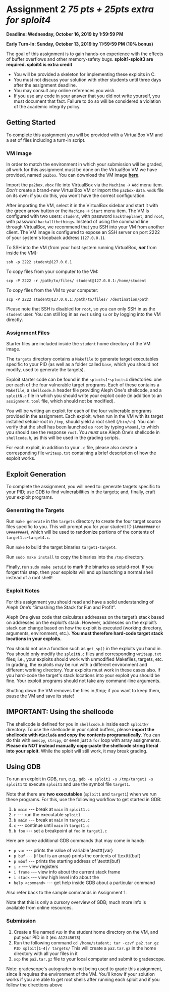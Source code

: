 # Assignment 2 *75 pts + 25pts extra for sploit4*

**Deadline: Wednesday, October 16, 2019 by 1:59:59 PM**

**Early Turn-In: Sunday, October 13, 2019 by 11:59:59 PM (10% bonus)**

The goal of this assignment is to gain hands-on experience with the effects of buffer overflows and other memory-safety bugs. **sploit1-sploit3 are required. sploit4 is extra credit**

- You will be provided a skeleton for implementing these exploits in C.
- You must not discuss your solution with other students until three days after the assignment deadline.
- You may consult any online references you wish.
- If you use any code in your answer that you did not write yourself, you must document that fact. Failure to do so will be considered a violation of the academic integrity policy.

## Getting Started

To complete this assignment you will be provided with a VirtualBox VM and a set of files including a turn-in script.

### VM Image

In order to match the environment in which your submission will be graded, all work for this assignment must be done on the VirtualBox VM we have provided, named `pa2box`. You can download the VM image [**here**](https://drive.google.com/a/eng.ucsd.edu/uc?id=11GnFuU7-RC8nlwm9oKAlaGHfVquVGKBz&export=download).

Import the `pa2box.vbox` file into VirtualBox via the `Machine` &rarr; `Add` menu item. *Don't* create a brand-new VirtualBox VM or import the `pa2box-data.vmdk` file on its own: if you do this, you won't have the correct configuration.

After importing the VM, select it in the VirtualBox sidebar and start it with the green arrow button or the `Machine` &rarr; `Start` menu item. The VM is configured with two users: `student`, with password `hacktheplanet`; and `root`, with password `hackallthethings`. Instead of using the command line through VirtualBox, we recommend that you SSH into your VM from another client. The VM image is configured to expose an SSH server on port 2222 of your system's loopback address (`127.0.0.1`).

To SSH into the VM (from your host system running VirtualBox, ***not*** from inside the VM):

```
ssh -p 2222 student@127.0.0.1
```

To copy files from your computer to the VM:

```
scp -P 2222 -r /path/to/files/ student@127.0.0.1:/home/student
```

To copy files from the VM to your computer:

```
scp -P 2222 student@127.0.0.1:/path/to/files/ /destination/path
```

Please note that SSH is disabled for `root`, so you can only SSH in as the `student` user. You can still log in as `root` using `su` or by logging into the VM directly.

### Assignment Files

Starter files are included inside the `student` home directory of the VM image.

The `targets` directory contains a `Makefile` to generate target executables specific to your PID (as well as a folder called `base`, which you should not modify, used to generate the targets).

Exploit starter code can be found in the `sploits1`-`sploits4` directories: one per each of the four vulnerable target programs. Each of these contains a `Makefile`, a `shellcode.h` header file providing Aleph One's shellcode, and a `sploitN.c` file in which you should write your exploit code (in addition to an `assignment.toml` file, which should not be modified).

You will be writing an exploit for each of the four vulnerable programs provided in the assignment.  Each exploit, when run in the VM with its target installed setuid-root in `/tmp`,  should yield a root shell (`/bin/sh`). You can verify that the shell has been launched as `root` by typing `whoami`, to which you should see the response `root`. You *must* use Aleph One’s shellcode in `shellcode.h`,  as this will be used in the grading scripts.

For each exploit, in addition to your `.c` file, please also create a corresponding file `writeup.txt` containing a brief description of how the exploit works.

## Exploit Generation

To complete the assignment, you will need to: generate targets specific to your PID; use GDB to find vulnerabilities in the targets; and, finally, craft your exploit programs.

### Generating the Targets

Run `make generate` in the `targets` directory to create the four target source files specific to you. This will prompt you for your student ID (`A########` or `U########`), which will be used to randomize portions of the contents of `target1.c`-`target4.c`.

Run `make` to build the target binaries `target1`-`target4`.

Run `sudo make install` to copy the binaries into the `/tmp` directory.

Finally, run `sudo make setuid` to mark the binaries as setuid-root. If you forget this step, then your exploits will end up launching a normal shell instead of a root shell!

### Exploit Notes

For this assignment you should read and have a solid understanding of Aleph One’s “Smashing the Stack for Fun and Profit”.

Aleph One gives code that calculates addresses on the target’s stack based on addresses on the exploit’s stack. However, addresses on the exploit’s stack can change based on how the exploit is executed (working directory, arguments, environment, etc.). **You must therefore hard-code target stack locations in your exploits.**

You should not use a function such as `get_sp()` in the exploits you hand in. You should only modify the `sploitN.c` files and corresponding `writeup.txt` files; i.e., your exploits should work with unmodified Makefiles, targets, etc. In grading, the exploits may be run with a different environment and different working directory. Your exploits must work in these cases also.  If you hard-code the target's stack locations into your exploit you should be fine. Your exploit programs should not take any command-line arguments.

Shutting down the VM removes the files in /tmp; if you want to keep them, pause the VM and save its state!

## IMPORTANT: Using the shellcode
The shellcode is defined for you in `shellcode.h` inside each `sploitN/` directory. To use the shellcode in your sploit buffers, please **import the shellcode with `#include` and copy the contents programatically**. You can do this with `memcpy`, `strcpy`, or even just a `for` loop with array assignments. **Please do NOT instead manually copy-paste the shellcode string literal into your sploit**. While the sploit will still work, it may break grading.

## Using GDB

To run an exploit in GDB, run, e.g., `gdb -e sploit1 -s /tmp/target1 -s sploit1` to execute `sploit1` and use the symbol file `target1`.

Note that there are **two executables** (`sploit1` and `target1`) when we run these programs. For this, use the following workflow to get started in GDB:

1. `b main` --- break at `main` in `sploit1.c`
2. `r` --- run the executable `sploit1`
3. `b main` --- break at `main` in `target1.c`
4. `c` --- continue until `main` in `target1.c`
5. `b foo` --- set a breakpoint at `foo` in `target1.c`


Here are some additional GDB commands that may come in handy:

* `p var` --- prints the value of variable \texttt{var}
* `p buf` --- (if buf is an array) prints the contents of \texttt{buf}
* `p &buf` --- prints the starting address of \texttt{buf}
* `i r` --- view registers
* `i frame` --- view info about the current stack frame
* `i stack` --- view high level info about the
* `help <command>` --- get help inside GDB about a particular command


Also refer back to the sample commands in Assignment 1.


Note that this is only a cursory overview of GDB; much more info is available from online
resources.


### Submission
1. Create a file named `PID` in the student home directory on the VM, and put your PID in it (ex: `A12345678`)
2. Run the following command `cd /home/student; tar -czvf pa2.tar.gz PID sploit[1-4]/ targets/` This will create a `pa2.tar.gz` in the home directory with all your files in it
3. `scp` the `pa2.tar.gz` file to your local computer and submit to gradescope.

Note: gradescope's autograder is not being used to grade this assignment, since it requires the environment of the VM. You'll know if your solution works if you are able to get root shells after running each sploit and if you follow the directions above
